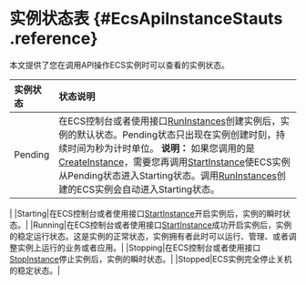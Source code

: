 # 实例状态表 {#EcsApiInstanceStauts .reference}

本文提供了您在调用API操作ECS实例时可以查看的实例状态。

|实例状态|状态说明|
|:---|:---|
|Pending|在ECS控制台或者使用接口[RunInstances](intl.zh-CN/API参考/实例/RunInstances.md#)创建实例后，实例的默认状态。Pending状态只出现在实例创建时刻，持续时间为秒为计时单位。 **说明：** 如果您调用的是[CreateInstance](intl.zh-CN/API参考/实例/CreateInstance.md#)，需要您再调用[StartInstance](intl.zh-CN/API参考/实例/StartInstance.md#)使ECS实例从Pending状态进入Starting状态。调用[RunInstances](intl.zh-CN/API参考/实例/RunInstances.md#)创建的ECS实例会自动进入Starting状态。

 |
|Starting|在ECS控制台或者使用接口[StartInstance](intl.zh-CN/API参考/实例/StartInstance.md#)开启实例后，实例的瞬时状态。|
|Running|在ECS控制台或者使用接口[StartInstance](intl.zh-CN/API参考/实例/StartInstance.md#)成功开启实例后，实例的稳定运行状态。这是实例的正常状态，实例拥有者此时可以运行、管理、或者调整实例上运行的业务或者应用。|
|Stopping|在ECS控制台或者使用接口[StopInstance](intl.zh-CN/API参考/实例/StopInstance.md#)停止实例后，实例的瞬时状态。|
|Stopped|ECS实例完全停止关机的稳定状态。|


